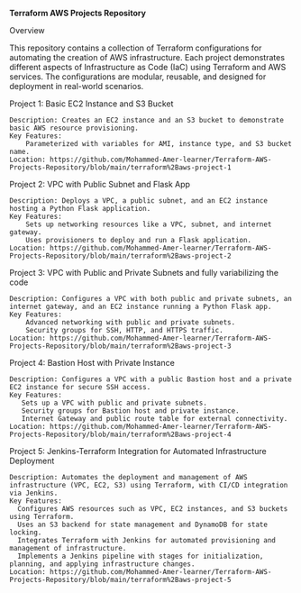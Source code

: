 **Terraform AWS Projects Repository**

Overview

This repository contains a collection of Terraform configurations for automating the creation of AWS infrastructure. Each project demonstrates different aspects of Infrastructure as Code (IaC) using Terraform and AWS services. The configurations are modular, reusable, and designed for deployment in real-world scenarios.

Project 1: Basic EC2 Instance and S3 Bucket

    Description: Creates an EC2 instance and an S3 bucket to demonstrate basic AWS resource provisioning.
    Key Features:
        Parameterized with variables for AMI, instance type, and S3 bucket name.
    Location: https://github.com/Mohammed-Amer-learner/Terraform-AWS-Projects-Repository/blob/main/terraform%2Baws-project-1

Project 2: VPC with Public Subnet and Flask App

    Description: Deploys a VPC, a public subnet, and an EC2 instance hosting a Python Flask application.
    Key Features:
        Sets up networking resources like a VPC, subnet, and internet gateway.
        Uses provisioners to deploy and run a Flask application.
    Location: https://github.com/Mohammed-Amer-learner/Terraform-AWS-Projects-Repository/blob/main/terraform%2Baws-project-2

Project 3: VPC with Public and Private Subnets and fully variabilizing the code

    Description: Configures a VPC with both public and private subnets, an internet gateway, and an EC2 instance running a Python Flask app.
    Key Features:
        Advanced networking with public and private subnets.
        Security groups for SSH, HTTP, and HTTPS traffic.
    Location: https://github.com/Mohammed-Amer-learner/Terraform-AWS-Projects-Repository/blob/main/terraform%2Baws-project-3

Project 4: Bastion Host with Private Instance

    Description: Configures a VPC with a public Bastion host and a private EC2 instance for secure SSH access.
    Key Features:
       Sets up a VPC with public and private subnets.
       Security groups for Bastion host and private instance.
       Internet Gateway and public route table for external connectivity.
    Location: https://github.com/Mohammed-Amer-learner/Terraform-AWS-Projects-Repository/blob/main/terraform%2Baws-project-4

Project 5: Jenkins-Terraform Integration for Automated Infrastructure Deployment

    Description: Automates the deployment and management of AWS infrastructure (VPC, EC2, S3) using Terraform, with CI/CD integration via Jenkins.
    Key Features:
      Configures AWS resources such as VPC, EC2 instances, and S3 buckets using Terraform.
      Uses an S3 backend for state management and DynamoDB for state locking.
      Integrates Terraform with Jenkins for automated provisioning and management of infrastructure.
      Implements a Jenkins pipeline with stages for initialization, planning, and applying infrastructure changes.
    Location: https://github.com/Mohammed-Amer-learner/Terraform-AWS-Projects-Repository/blob/main/terraform%2Baws-project-5
